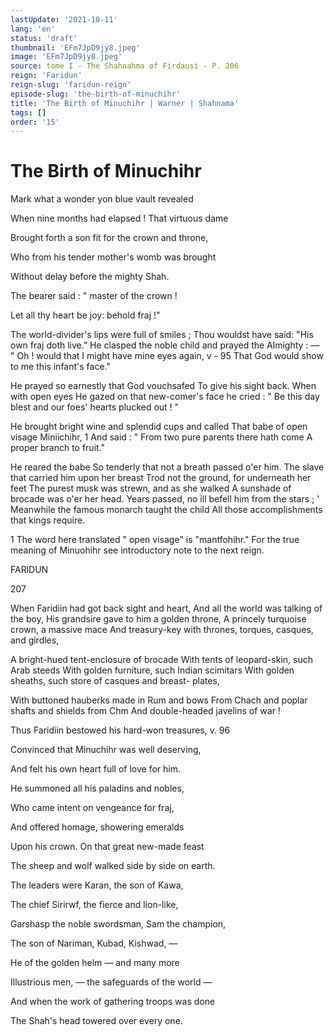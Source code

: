 ```yaml
---
lastUpdate: '2021-10-11'
lang: 'en'
status: 'draft'
thumbnail: 'EFm7JpD9jy8.jpeg'
image: 'EFm7JpD9jy8.jpeg'
source: tome I - The Shahnahma of Firdausi - P. 206
reign: 'Faridun'
reign-slug: 'faridun-reign'
episode-slug: 'the-birth-of-minuchihr'
title: 'The Birth of Minuchihr | Warner | Shahnama'
tags: []
order: '15'
---
```


<!-- LTeX: language=en -->

# The Birth of Minuchihr

Mark what a wonder yon blue vault revealed

When nine months had elapsed ! That virtuous dame

Brought forth a son fit for the crown and throne,

Who from his tender mother's womb was brought

Without delay before the mighty Shah.

The bearer said : " master of the crown !

Let all thy heart be joy: behold fraj !"

The world-divider's lips were full of smiles ;
Thou wouldst have said: "His own fraj doth live."
He clasped the noble child and prayed the Almighty : —
" Oh ! would that I might have mine eyes again,
v - 95 That God would show to me this infant's face."

He prayed so earnestly that God vouchsafed
To give his sight back. When with open eyes
He gazed on that new-comer's face he cried :
" Be this day blest and our foes' hearts plucked out ! "

He brought bright wine and splendid cups and called
That babe of open visage Miniichihr, 1
And said : " From two pure parents there hath come
A proper branch to fruit."

He reared the babe
So tenderly that not a breath passed o'er him.
The slave that carried him upon her breast
Trod not the ground, for underneath her feet
The purest musk was strewn, and as she walked
A sunshade of brocade was o'er her head.
Years passed, no ill befell him from the stars ;
' Meanwhile the famous monarch taught the child
All those accomplishments that kings require.

1 The word here translated " open visage" is "mantfohihr." For the
true meaning of Minuohihr see introductory note to the next reign.

FARlDUN

207

When Faridiin had got back sight and heart,
And all the world was talking of the boy,
His grandsire gave to him a golden throne,
A princely turquoise crown, a massive mace
And treasury-key with thrones, torques, casques, and
girdles,

A bright-hued tent-enclosure of brocade
With tents of leopard-skin, such Arab steeds
With golden furniture, such Indian scimitars
With golden sheaths, such store of casques and breast-
plates,

With buttoned hauberks made in Rum and bows
From Chach and poplar shafts and shields from Chm
And double-headed javelins of war !

Thus Faridiin bestowed his hard-won treasures, v. 96

Convinced that Minuchihr was well deserving,

And felt his own heart full of love for him.

He summoned all his paladins and nobles,

Who came intent on vengeance for fraj,

And offered homage, showering emeralds

Upon his crown. On that great new-made feast

The sheep and wolf walked side by side on earth.

The leaders were Karan, the son of Kawa,

The chief Sirirwf, the fierce and lion-like,

Garshasp the noble swordsman, Sam the champion,

The son of Nariman, Kubad, Kishwad, —

He of the golden helm — and many more

Illustrious men, — the safeguards of the world —

And when the work of gathering troops was done

The Shah's head towered over every one.
